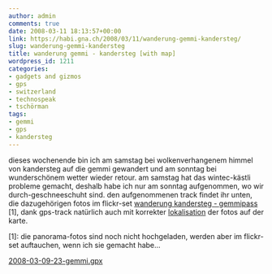 ```yaml
---
author: admin
comments: true
date: 2008-03-11 18:13:57+00:00
link: https://habi.gna.ch/2008/03/11/wanderung-gemmi-kandersteg/
slug: wanderung-gemmi-kandersteg
title: wanderung gemmi - kandersteg [with map]
wordpress_id: 1211
categories:
- gadgets and gizmos
- gps
- switzerland
- technospeak
- tschörman
tags:
- gemmi
- gps
- kandersteg
---
```


dieses wochenende bin ich am samstag bei wolkenverhangenem himmel von kandersteg auf die gemmi gewandert und am sonntag bei wunderschönem wetter wieder retour. am samstag hat das wintec-kästli probleme gemacht, deshalb habe ich nur am sonntag aufgenommen, wo wir durch-geschneeschuht sind. den aufgenommenen track findet ihr unten, die dazugehörigen fotos im flickr-set [wanderung kandersteg - gemmipass](https://habi.gna.ch/pictures/set.php?id=72157604090614927&title=Wanderung+Kandersteg+-+Gemmipass) [1], dank gps-track natürlich auch mit korrekter [lokalisation](http://www.flickr.com/photos/habi/sets/72157604090614927/map) der fotos auf der karte.




[1]: die panorama-fotos sind noch nicht hochgeladen, werden aber im flickr-set auftauchen, wenn ich sie gemacht habe...




[2008-03-09-23-gemmi.gpx](https://habi.gna.ch/wp-content/uploads/2008/03/2008-03-09-23-gemmi.gpx)



